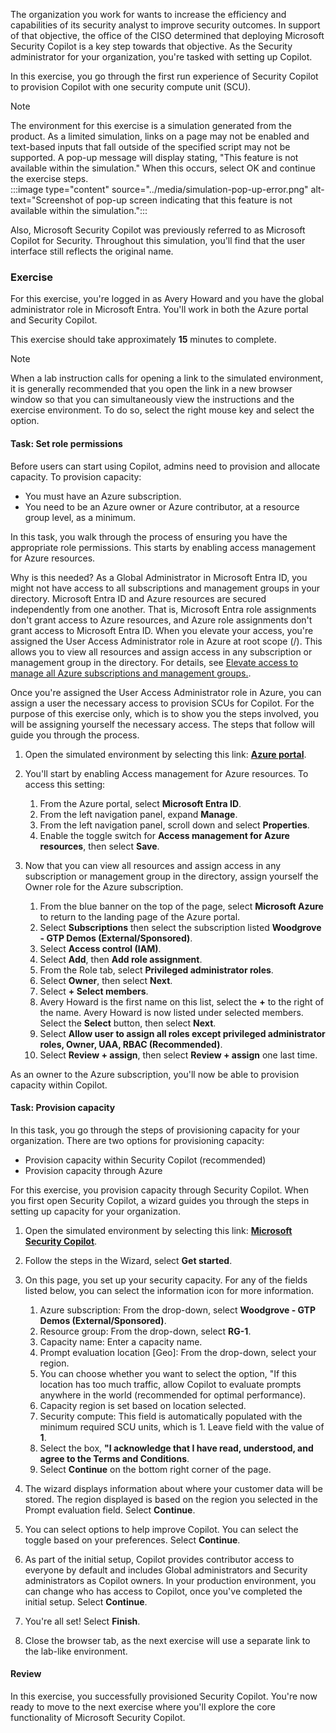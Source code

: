 The organization you work for wants to increase the efficiency and capabilities of its security analyst to improve security outcomes. In support of that objective, the office of the CISO determined that deploying Microsoft Security Copilot is a key step towards that objective. As the Security administrator for your organization, you're tasked with setting up Copilot.

In this exercise, you go through the first run experience of Security Copilot to provision Copilot with one security compute unit (SCU).

> [!NOTE]
>The environment for this exercise is a simulation generated from the product. As a limited simulation, links on a page may not be enabled and text-based inputs that fall outside of the specified script may not be supported. A pop-up message will display stating, "This feature is not available within the simulation." When this occurs, select OK and continue the exercise steps.  
>:::image type="content" source="../media/simulation-pop-up-error.png" alt-text="Screenshot of pop-up screen indicating that this feature is not available within the simulation.":::
>
> Also, Microsoft Security Copilot was previously referred to as Microsoft Copilot for Security. Throughout this simulation, you'll find that the user interface still reflects the original name.

### Exercise

For this exercise, you're logged in as Avery Howard and you have the global administrator role in Microsoft Entra. You'll work in both the Azure portal and Security Copilot.

This exercise should take approximately **15** minutes to complete.

> [!NOTE]
> When a lab instruction calls for opening a link to the simulated environment, it is generally recommended that you open the link in a new browser window so that you can simultaneously view the instructions and the exercise environment. To do so, select the right mouse key and select the option.

#### Task: Set role permissions

Before users can start using Copilot, admins need to provision and allocate capacity. To provision capacity:

- You must have an Azure subscription.
- You need to be an Azure owner or Azure contributor, at a resource group level, as a minimum.

In this task, you walk through the process of ensuring you have the appropriate role permissions. This starts by enabling access management for Azure resources.

Why is this needed? As a Global Administrator in Microsoft Entra ID, you might not have access to all subscriptions and management groups in your directory. Microsoft Entra ID and Azure resources are secured independently from one another. That is, Microsoft Entra role assignments don't grant access to Azure resources, and Azure role assignments don't grant access to Microsoft Entra ID. When you elevate your access, you're assigned the User Access Administrator role in Azure at root scope (/). This allows you to view all resources and assign access in any subscription or management group in the directory. For details, see [Elevate access to manage all Azure subscriptions and management groups.](/azure/role-based-access-control/elevate-access-global-admin).

Once you're assigned the User Access Administrator role in Azure, you can assign a user the necessary access to provision SCUs for Copilot.  For the purpose of this exercise only, which is to show you the steps involved,  you will be assigning yourself the necessary access.  The steps that follow will guide you through the process.

1. Open the simulated environment by selecting this link: **[Azure portal](https://app.highlights.guide/start/6373500f-1f10-4584-a14e-ca0b4aa7399f?link=1&token=40f793d4-2956-40a4-b11a-6b3d4f92557f&azure-portal=true)**.

1. You'll start by enabling Access management for Azure resources. To access this setting:
    1. From the Azure portal, select **Microsoft Entra ID**.
    1. From the left navigation panel, expand **Manage**.
    1. From the left navigation panel, scroll down and select **Properties**.
    1. Enable the toggle switch for **Access management for Azure resources**, then select **Save**.

1. Now that you can view all resources and assign access in any subscription or management group in the directory, assign yourself the Owner role for the Azure subscription.
    1. From the blue banner on the top of the page, select **Microsoft Azure** to return to the landing page of the Azure portal.
    1. Select **Subscriptions** then select the subscription listed **Woodgrove - GTP Demos (External/Sponsored)**.
    1. Select **Access control (IAM)**.
    1. Select **Add**, then **Add role assignment**.
    1. From the Role tab, select **Privileged administrator roles**.
    1. Select **Owner**, then select **Next**.
    1. Select **+ Select members**.
    1. Avery Howard is the first name on this list, select the **+** to the right of the name.  Avery Howard is now listed under selected members. Select the **Select** button, then select **Next**.
    1. Select **Allow user to assign all roles except privileged administrator roles, Owner, UAA, RBAC (Recommended)**.
    1. Select **Review + assign**, then select **Review + assign** one last time.

As an owner to the Azure subscription, you'll now be able to provision capacity within Copilot.

#### Task: Provision capacity

In this task, you go through the steps of provisioning capacity for your organization. There are two options for provisioning capacity:

- Provision capacity within Security Copilot (recommended)
- Provision capacity through Azure

For this exercise, you provision capacity through Security Copilot. When you first open Security Copilot, a wizard guides you through the steps in setting up capacity for your organization.

1. Open the simulated environment by selecting this link: **[Microsoft Security Copilot](https://app.highlights.guide/start/6373500f-1f10-4584-a14e-ca0b4aa7399f?link=0&token=40f793d4-2956-40a4-b11a-6b3d4f92557f&azure-portal=true)**.

1. Follow the steps in the Wizard, select **Get started**.
1. On this page, you set up your security capacity. For any of the fields listed below, you can select the information icon for more information.
    1. Azure subscription: From the drop-down, select **Woodgrove - GTP Demos (External/Sponsored)**.
    1. Resource group: From the drop-down, select **RG-1**.
    1. Capacity name: Enter a capacity name.
    1. Prompt evaluation location [Geo]: From the drop-down, select your region.
    1. You can choose whether you want to select the option, "If this location has too much traffic, allow Copilot to evaluate prompts anywhere in the world (recommended for optimal performance).
    1. Capacity region is set based on location selected.
    1. Security compute: This field is automatically populated with the minimum required SCU units, which is 1. Leave  field with the value of **1**.
    1. Select the box, **"I acknowledge that I have read, understood, and agree to the Terms and Conditions**.
    1. Select **Continue** on the bottom right corner of the page.

1. The wizard displays information about where your customer data will be stored. The region displayed is based on the region you selected in the Prompt evaluation field. Select **Continue**.

1. You can select options to help improve Copilot. You can select the toggle based on your preferences.  Select **Continue**.

1. As part of the initial setup, Copilot provides contributor access to everyone by default and includes Global administrators and Security administrators as Copilot owners. In your production environment, you can change who has access to Copilot, once you've completed the initial setup. Select **Continue**.
1. You're all set! Select **Finish**.
1. Close the browser tab, as the next exercise will use a separate link to the lab-like environment.

#### Review

In this exercise, you successfully provisioned Security Copilot. You're now ready to move to the next exercise where you'll explore the core functionality of Microsoft Security Copilot.
